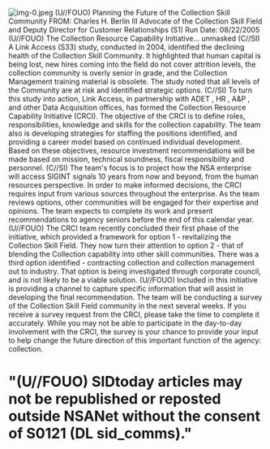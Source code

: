 ![img-0.jpeg](img-0.jpeg)
(U//FOUO) Planning the Future of the Collection Skill Community
FROM: Charles H. Berlin III
Advocate of the Collection Skill Field and Deputy Director for Customer
Relationships (S1)
Run Date: 08/22/2005
(U//FOUO) The Collection Resource Capability Initiative... unmasked
(C//SI) A Link Access (S33) study, conducted in 2004, identified the declining health of the Collection Skill Community. It highlighted that human capital is being lost, new hires coming into the field do not cover attrition levels, the collection community is overly senior in grade, and the Collection Management training material is obsolete. The study noted that all levels of the Community are at risk and identified strategic options.
(C//SI) To turn this study into action, Link Access, in partnership with ADET , HR , A\&P , and other Data Acquisition offices, has formed the Collection Resource Capability Initiative (CRCI). The objective of the CRCI is to define roles, responsibilities, knowledge and skills for the collection capability. The team also is developing strategies for staffing the positions identified, and providing a career model based on continued individual development. Based on these objectives, resource investment recommendations will be made based on mission, technical soundness, fiscal responsibility and personnel.
(C//SI) The team's focus is to project how the NSA enterprise will access SIGINT signals 10 years from now and beyond, from the human resources perspective. In order to make informed decisions, the CRCI requires input from various sources throughout the enterprise. As the team reviews options, other communities will be engaged for their expertise and opinions. The team expects to complete its work and present recommendations to agency seniors before the end of this calendar year.
(U//FOUO) The CRCI team recently concluded their first phase of the initiative, which provided a framework for option 1 - revitalizing the Collection Skill Field. They now turn their attention to option 2 - that of blending the Collection capability into other skill communities. There was a third option identified - contracting collection and collection management out to industry. That option is being investigated through corporate council, and is not likely to be a viable solution.
(U//FOUO) Included in this initiative is providing a channel to capture specific information that will assist in developing the final recommendation. The team will be conducting a survey of the Collection Skill Field community in the next several weeks. If you receive a survey request from the CRCI, please take the time to complete it accurately. While you may not be able to participate in the day-to-day involvement with the CRCI, the survey is your chance to provide your input to help change the future direction of this important function of the agency: collection.

# "(U//FOUO) SIDtoday articles may not be republished or reposted outside NSANet without the consent of S0121 (DL sid_comms)."
